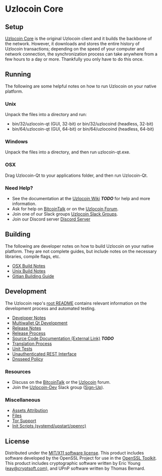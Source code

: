 Uzlocoin Core
=====================

Setup
---------------------
[Uzlocoin Core](http://uzlocoin.org/wallet) is the original Uzlocoin client and it builds the backbone of the network. However, it downloads and stores the entire history of Uzlocoin transactions; depending on the speed of your computer and network connection, the synchronization process can take anywhere from a few hours to a day or more. Thankfully you only have to do this once.

Running
---------------------
The following are some helpful notes on how to run Uzlocoin on your native platform.

### Unix

Unpack the files into a directory and run:

- bin/32/uzlocoin-qt (GUI, 32-bit) or bin/32/uzlocoind (headless, 32-bit)
- bin/64/uzlocoin-qt (GUI, 64-bit) or bin/64/uzlocoind (headless, 64-bit)

### Windows

Unpack the files into a directory, and then run uzlocoin-qt.exe.

### OSX

Drag Uzlocoin-Qt to your applications folder, and then run Uzlocoin-Qt.

### Need Help?

* See the documentation at the [Uzlocoin Wiki](https://en.bitcoin.it/wiki/Main_Page) ***TODO***
for help and more information.
* Ask for help on [BitcoinTalk](https://bitcointalk.org/index.php?topic=1262920.0) or on the [Uzlocoin Forum](http://forum.uzlocoin.org/).
* Join one of our Slack groups [Uzlocoin Slack Groups](https://uzlocoin.org/slack-logins/).
* Join our Discord server [Discord Server](https://discord.gg/dTRhamf)

Building
---------------------
The following are developer notes on how to build Uzlocoin on your native platform. They are not complete guides, but include notes on the necessary libraries, compile flags, etc.

- [OSX Build Notes](build-osx.md)
- [Unix Build Notes](build-unix.md)
- [Gitian Building Guide](gitian-building.md)

Development
---------------------
The Uzlocoin repo's [root README](https://github.com/uzlocoinproject/Uzlocoin/blob/master/README.md) contains relevant information on the development process and automated testing.

- [Developer Notes](developer-notes.md)
- [Multiwallet Qt Development](multiwallet-qt.md)
- [Release Notes](release-notes.md)
- [Release Process](release-process.md)
- [Source Code Documentation (External Link)](https://dev.visucore.com/bitcoin/doxygen/) ***TODO***
- [Translation Process](translation_process.md)
- [Unit Tests](unit-tests.md)
- [Unauthenticated REST Interface](REST-interface.md)
- [Dnsseed Policy](dnsseed-policy.md)

### Resources

* Discuss on the [BitcoinTalk](https://bitcointalk.org/index.php?topic=1262920.0) or the [Uzlocoin](http://forum.uzlocoin.org/) forum.
* Join the [Uzlocoin-Dev](https://uzlocoin-dev.slack.com/) Slack group ([Sign-Up](https://uzlocoin-dev.herokuapp.com/)).

### Miscellaneous
- [Assets Attribution](assets-attribution.md)
- [Files](files.md)
- [Tor Support](tor.md)
- [Init Scripts (systemd/upstart/openrc)](init.md)

License
---------------------
Distributed under the [MIT/X11 software license](http://www.opensource.org/licenses/mit-license.php).
This product includes software developed by the OpenSSL Project for use in the [OpenSSL Toolkit](https://www.openssl.org/). This product includes
cryptographic software written by Eric Young ([eay@cryptsoft.com](mailto:eay@cryptsoft.com)), and UPnP software written by Thomas Bernard.
